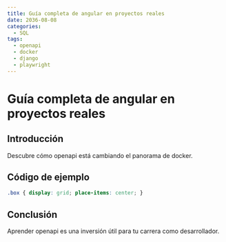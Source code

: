 ```yaml
---
title: Guía completa de angular en proyectos reales
date: 2036-08-08
categories:
  - SQL
tags:
  - openapi
  - docker
  - django
  - playwright
---
```


# Guía completa de angular en proyectos reales

## Introducción

Descubre cómo openapi está cambiando el panorama de docker.

## Código de ejemplo

```css
.box { display: grid; place-items: center; }
```

## Conclusión

Aprender openapi es una inversión útil para tu carrera como desarrollador.